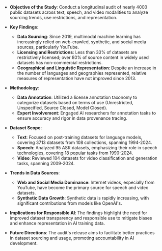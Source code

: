- **Objective of the Study**: Conduct a longitudinal audit of nearly 4000 public datasets across text, speech, and video modalities to analyze sourcing trends, use restrictions, and representation.

- **Key Findings**:
  - **Data Sourcing**: Since 2019, multimodal machine learning has increasingly relied on web-crawled, synthetic, and social media sources, particularly YouTube.
  - **Licensing and Restrictions**: Less than 33% of datasets are restrictively licensed; over 80% of source content in widely used datasets has non-commercial restrictions.
  - **Geographical and Linguistic Representation**: Despite an increase in the number of languages and geographies represented, relative measures of representation have not improved since 2013.

- **Methodology**:
  - **Data Annotation**: Utilized a license annotation taxonomy to categorize datasets based on terms of use (Unrestricted, Unspecified, Source Closed, Model Closed).
  - **Expert Involvement**: Engaged AI researchers for annotation tasks to ensure accuracy and rigor in data provenance tracing.

- **Dataset Scope**:
  - **Text**: Focused on post-training datasets for language models, covering 3713 datasets from 108 collections, spanning 1994-2024.
  - **Speech**: Analyzed 95 ASR datasets, emphasizing their role in speech technologies, covering 18 popular tasks from 1990-2024.
  - **Video**: Reviewed 104 datasets for video classification and generation tasks, spanning 2009-2024.

- **Trends in Data Sources**:
  - **Web and Social Media Dominance**: Internet videos, especially from YouTube, have become the primary source for speech and video datasets.
  - **Synthetic Data Growth**: Synthetic data is rapidly increasing, with significant contributions from models like OpenAI's.

- **Implications for Responsible AI**: The findings highlight the need for improved dataset transparency and responsible use to mitigate biases and enhance representation in AI training data.

- **Future Directions**: The audit's release aims to facilitate better practices in dataset sourcing and usage, promoting accountability in AI development.